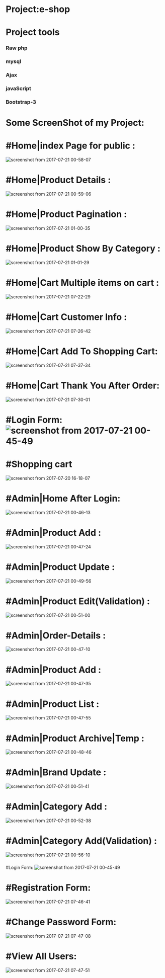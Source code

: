 # Project:e-shop
# Project tools
### Raw php
### mysql
### Ajax
### javaScript
### Bootstrap-3


# Some ScreenShot of my Project:

# #Home|index Page for public :
![screenshot from 2017-07-21 00-58-07](https://user-images.githubusercontent.com/14887259/28448142-633bb15c-6df7-11e7-825b-024b0e229a86.png)
### 
# #Home|Product Details :
![screenshot from 2017-07-21 00-59-06](https://user-images.githubusercontent.com/14887259/28448143-634a5afe-6df7-11e7-8d35-0c6258559d9a.png)
### 
# #Home|Product Pagination :
![screenshot from 2017-07-21 01-00-35](https://user-images.githubusercontent.com/14887259/28448144-634d6b7c-6df7-11e7-971a-e21f0f60de2a.png)
### 
# #Home|Product Show By Category :
![screenshot from 2017-07-21 01-01-29](https://user-images.githubusercontent.com/14887259/28448145-634f53b0-6df7-11e7-9914-35a3d0a556ef.png)

### 
# #Home|Cart Multiple items on cart :
![screenshot from 2017-07-21 07-22-29](https://user-images.githubusercontent.com/14887259/28448146-6350734e-6df7-11e7-9e76-a7ed61c947a3.png)
### 
# #Home|Cart Customer Info :
![screenshot from 2017-07-21 07-26-42](https://user-images.githubusercontent.com/14887259/28448147-63716a18-6df7-11e7-9b9a-9fc4cfe3edc5.png)
### 
# #Home|Cart Add To Shopping Cart:
![screenshot from 2017-07-21 07-37-34](https://user-images.githubusercontent.com/14887259/28448150-6387da32-6df7-11e7-8334-4712fd453929.png)
### 
# #Home|Cart Thank You After Order:
![screenshot from 2017-07-21 07-30-01](https://user-images.githubusercontent.com/14887259/28448148-6374ee86-6df7-11e7-9924-ba1dc4661b97.png)
### 
#Login Form:
![screenshot from 2017-07-21 00-45-49](https://user-images.githubusercontent.com/14887259/28448130-62c9a6ac-6df7-11e7-9354-c9b9266f28e7.png)
=====
##
# #Shopping cart
![screenshot from 2017-07-20 16-18-07](https://user-images.githubusercontent.com/14887259/28448129-62c7b72a-6df7-11e7-8391-dbb83ba30755.png)
###
# #Admin|Home After Login:
![screenshot from 2017-07-21 00-46-13](https://user-images.githubusercontent.com/14887259/28448131-62cc2094-6df7-11e7-984d-6fedef2fac25.png)
###
# #Admin|Product Add :
![screenshot from 2017-07-21 00-47-24](https://user-images.githubusercontent.com/14887259/28448132-62d20ed2-6df7-11e7-9744-d201290d9eb2.png)
###
# #Admin|Product Update :
![screenshot from 2017-07-21 00-49-56](https://user-images.githubusercontent.com/14887259/28448136-63037f76-6df7-11e7-95a9-b46651a0d248.png)

# #Admin|Product Edit(Validation)  :
![screenshot from 2017-07-21 00-51-00](https://user-images.githubusercontent.com/14887259/28448137-630dc648-6df7-11e7-8ef7-8d7e38e24de9.png)
###
# #Admin|Order-Details :
![screenshot from 2017-07-21 00-47-10](https://user-images.githubusercontent.com/14887259/28448133-62d4eb66-6df7-11e7-8efa-e0f1c3909d7f.png)

###
# #Admin|Product Add :
![screenshot from 2017-07-21 00-47-35](https://user-images.githubusercontent.com/14887259/28448134-62d69e7a-6df7-11e7-8dc8-a037f6a31765.png)
###
# #Admin|Product List :
![screenshot from 2017-07-21 00-47-55](https://user-images.githubusercontent.com/14887259/28448138-6311f33a-6df7-11e7-99aa-cd34c5686f63.png)
###
# #Admin|Product Archive|Temp :
![screenshot from 2017-07-21 00-48-46](https://user-images.githubusercontent.com/14887259/28448135-63021294-6df7-11e7-9a16-051bab3b86c5.png)

### 
# #Admin|Brand Update :
![screenshot from 2017-07-21 00-51-41](https://user-images.githubusercontent.com/14887259/28448139-6311ed4a-6df7-7-8da9-10f21b5a3a4a.png)
###  
# #Admin|Category Add :
![screenshot from 2017-07-21 00-52-38](https://user-images.githubusercontent.com/14887259/28448140-63126c02-6df7-11e7-811a-46df1faa0039.png)
### 
# #Admin|Category Add(Validation) :
![screenshot from 2017-07-21 00-56-10](https://user-images.githubusercontent.com/14887259/28448141-6339beba-6df7-11e7-9ded-900723df93c9.png)
### 

### 
#Login Form:
![screenshot from 2017-07-21 00-45-49](https://user-images.githubusercontent.com/14887259/28448130-62c9a6ac-6df7-11e7-9354-c9b9266f28e7.png)
###  
# #Registration Form:
![screenshot from 2017-07-21 07-46-41](https://user-images.githubusercontent.com/14887259/28448151-638bba62-6df7-11e7-937d-40aebbed6c87.png)
###  
# #Change Password Form:
![screenshot from 2017-07-21 07-47-08](https://user-images.githubusercontent.com/14887259/28448152-638e0da8-6df7-11e7-882e-7f7b15e67b9a.png)
###  
# #View All Users:
![screenshot from 2017-07-21 07-47-51](https://user-images.githubusercontent.com/14887259/28448154-63c02d9c-6df7-11e7-99b8-1d496874961c.png)





